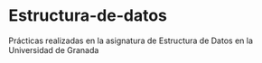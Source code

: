 # Estructura-de-datos
Prácticas realizadas en la asignatura de Estructura de Datos en la Universidad de Granada
